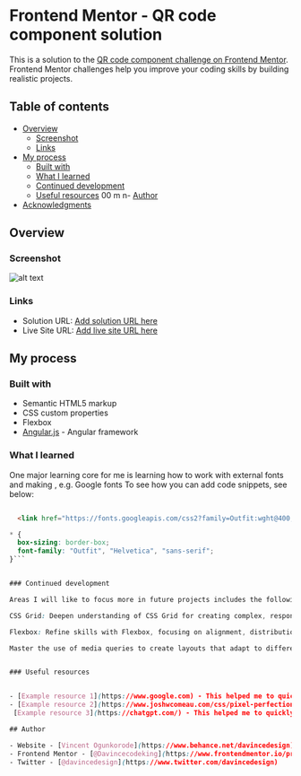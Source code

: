 # Frontend Mentor - QR code component solution

This is a solution to the [QR code component challenge on Frontend Mentor](https://www.frontendmentor.io/challenges/qr-code-component-iux_sIO_H). Frontend Mentor challenges help you improve your coding skills by building realistic projects. 

## Table of contents

- [Overview](#overview)
  - [Screenshot](#screenshot)
  - [Links](#links)
- [My process](#my-process)
  - [Built with](#built-with)
  - [What I learned](#what-i-learned)
  - [Continued development](#continued-development)
  - [Useful resources](#useful-resources)
00
m n- [Author](#author)
- [Acknowledgments](#acknowledgments)

## Overview

### Screenshot
![alt text](https://github.com/Davincecodeking/QrCodeChallenge/blob/main/src/assets/qr_Imgs/image-qr-code.png)


### Links

- Solution URL: [Add solution URL here](https://github.com/Davincecodeking/QrCodeChallenge.git)
- Live Site URL: [Add live site URL here](https://qr-code-challenge-rouge-eight.vercel.app/qrCardDeskView)

## My process

### Built with

- Semantic HTML5 markup
- CSS custom properties
- Flexbox
- [Angular.js](https://angular.io/) - Angular framework



### What I learned

One major learning core for me is learning how to work with external fonts and making , e.g. Google fonts 
To see how you can add code snippets, see below:

```html

  <link href="https://fonts.googleapis.com/css2?family=Outfit:wght@400;700&display=swap" rel="stylesheet">
```
```css
* {
  box-sizing: border-box;
  font-family: "Outfit", "Helvetica", "sans-serif";
}```


### Continued development

Areas I will like to focus more in future projects includes the followings: 

CSS Grid: Deepen understanding of CSS Grid for creating complex, responsive layouts. Experiment with grid template areas, implicit and explicit grid tracks, and responsive design patterns.

Flexbox: Refine skills with Flexbox, focusing on alignment, distribution, and responsive layouts. Practice handling edge cases and nested flex containers.

Master the use of media queries to create layouts that adapt to different screen sizes and orientations.


### Useful resources


- [Example resource 1](https://www.google.com) - This helped me to quickly research a style or things I'm not clear with. I really liked this pattern and will use it going forward.
- [Example resource 2](https://www.joshwcomeau.com/css/pixel-perfection/) - This is an amazing article which helped me understand pixel-perfection ideology. I'd recommend it to anyone still learning this concept.
 [Example resource 3](https://chatgpt.com/) - This helped me to quickly research on how to add a new font to your project using google font.

## Author

- Website - [Vincent Ogunkorode](https://www.behance.net/davincedesign)
- Frontend Mentor - [@Davincecodeking](https://www.frontendmentor.io/profile/Davincecodeking)
- Twitter - [@davincedesign](https://www.twitter.com/davincedesign)


